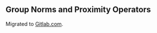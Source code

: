 ## Group Norms and Proximity Operators

Migrated to [Gitlab.com](https://gitlab.com/1a7r0ch3/group-norms).  

